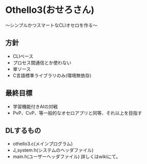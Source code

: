 Othello3(おせろさん)  
====
～シンプルかつスマートなCLIオセロを作る～

方針
----
* CLIベース
* プロセス間通信とか使わない
* 単ソース
* C言語標準ライブラリのみ(環境無依存)

最終目標
----
* 学習機能付きAIの対戦
* PvP、CvP、等一般的なオセロアプリと同等、それ以上を目指す
 
DLするもの
----
* othello3.c(メインプログラム)
* J_system.h(システムのヘッダファイル)
* main.h(ユーザーヘッダファイル)
詳しくはwikiにて。

